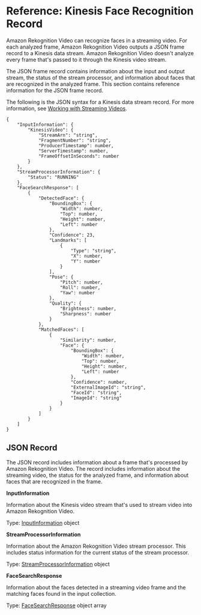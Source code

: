 # Reference: Kinesis Face Recognition Record<a name="streaming-video-kinesis-output-reference"></a>

Amazon Rekognition Video can recognize faces in a streaming video\. For each analyzed frame, Amazon Rekognition Video outputs a JSON frame record to a Kinesis data stream\. Amazon Rekognition Video doesn't analyze every frame that's passed to it through the Kinesis video stream\. 

The JSON frame record contains information about the input and output stream, the status of the stream processor, and information about faces that are recognized in the analyzed frame\. This section contains reference information for the JSON frame record\.

The following is the JSON syntax for a Kinesis data stream record\. For more information, see [Working with Streaming Videos](streaming-video.md)\.

```
{
    "InputInformation": {
        "KinesisVideo": {
            "StreamArn": "string",
            "FragmentNumber": "string",
            "ProducerTimestamp": number,
            "ServerTimestamp": number,
            "FrameOffsetInSeconds": number
        }
    },
    "StreamProcessorInformation": {
        "Status": "RUNNING"
    },
    "FaceSearchResponse": [
        {
            "DetectedFace": {
                "BoundingBox": {
                    "Width": number,
                    "Top": number,
                    "Height": number,
                    "Left": number
                },
                "Confidence": 23,
                "Landmarks": [
                    {
                        "Type": "string",
                        "X": number,
                        "Y": number
                    }
                ],
                "Pose": {
                    "Pitch": number,
                    "Roll": number,
                    "Yaw": number
                },
                "Quality": {
                    "Brightness": number,
                    "Sharpness": number
                }
            },
            "MatchedFaces": [
                {
                    "Similarity": number,
                    "Face": {
                        "BoundingBox": {
                            "Width": number,
                            "Top": number,
                            "Height": number,
                            "Left": number
                        },
                        "Confidence": number,
                        "ExternalImageId": "string",
                        "FaceId": "string",
                        "ImageId": "string"
                    }
                }
            ]
        }
    ]
}
```

## JSON Record<a name="streaming-video-kinesis-output-reference-processorresult"></a>

The JSON record includes information about a frame that's processed by Amazon Rekognition Video\. The record includes information about the streaming video, the status for the analyzed frame, and information about faces that are recognized in the frame\.

**InputInformation**

Information about the Kinesis video stream that's used to stream video into Amazon Rekognition Video\.

Type: [InputInformation](streaming-video-kinesis-output-reference-inputinformation.md) object

**StreamProcessorInformation**

Information about the Amazon Rekognition Video stream processor\. This includes status information for the current status of the stream processor\.

Type: [StreamProcessorInformation](streaming-video-kinesis-output-reference-streamprocessorinformation.md) object 

**FaceSearchResponse**

Information about the faces detected in a streaming video frame and the matching faces found in the input collection\.

Type: [FaceSearchResponse](streaming-video-kinesis-output-reference-facesearchresponse.md) object array